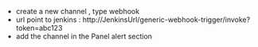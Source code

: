 - create a new channel , type webhook
- url point to jenkins : http://JenkinsUrl/generic-webhook-trigger/invoke?token=abc123
- add the channel in the Panel alert section 